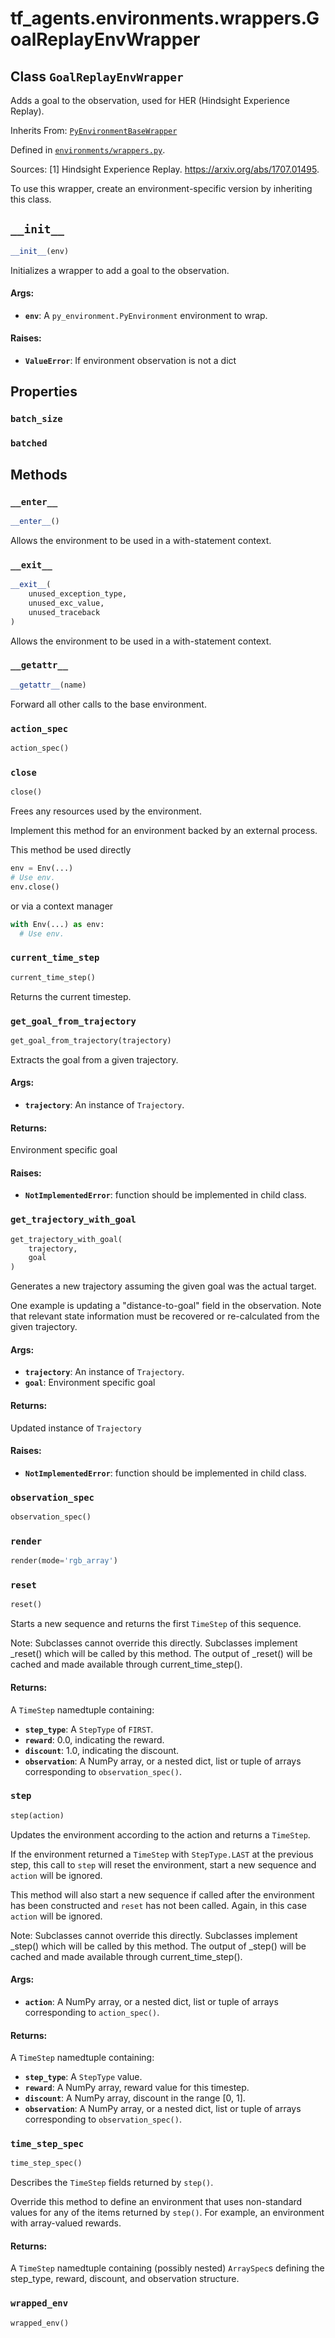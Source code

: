 <div itemscope itemtype="http://developers.google.com/ReferenceObject">
<meta itemprop="name" content="tf_agents.environments.wrappers.GoalReplayEnvWrapper" />
<meta itemprop="path" content="Stable" />
<meta itemprop="property" content="batch_size"/>
<meta itemprop="property" content="batched"/>
<meta itemprop="property" content="__enter__"/>
<meta itemprop="property" content="__exit__"/>
<meta itemprop="property" content="__getattr__"/>
<meta itemprop="property" content="__init__"/>
<meta itemprop="property" content="action_spec"/>
<meta itemprop="property" content="close"/>
<meta itemprop="property" content="current_time_step"/>
<meta itemprop="property" content="get_goal_from_trajectory"/>
<meta itemprop="property" content="get_trajectory_with_goal"/>
<meta itemprop="property" content="observation_spec"/>
<meta itemprop="property" content="render"/>
<meta itemprop="property" content="reset"/>
<meta itemprop="property" content="step"/>
<meta itemprop="property" content="time_step_spec"/>
<meta itemprop="property" content="wrapped_env"/>
</div>

# tf_agents.environments.wrappers.GoalReplayEnvWrapper

## Class `GoalReplayEnvWrapper`

Adds a goal to the observation, used for HER (Hindsight Experience Replay).

Inherits From: [`PyEnvironmentBaseWrapper`](../../../tf_agents/environments/wrappers/PyEnvironmentBaseWrapper.md)



Defined in [`environments/wrappers.py`](https://github.com/tensorflow/agents/tree/master/tf_agents/environments/wrappers.py).

<!-- Placeholder for "Used in" -->

Sources:
  [1] Hindsight Experience Replay. https://arxiv.org/abs/1707.01495.

To use this wrapper, create an environment-specific version by inheriting this
class.

<h2 id="__init__"><code>__init__</code></h2>

``` python
__init__(env)
```

Initializes a wrapper to add a goal to the observation.

#### Args:

* <b>`env`</b>: A `py_environment.PyEnvironment` environment to wrap.


#### Raises:

* <b>`ValueError`</b>: If environment observation is not a dict



## Properties

<h3 id="batch_size"><code>batch_size</code></h3>



<h3 id="batched"><code>batched</code></h3>





## Methods

<h3 id="__enter__"><code>__enter__</code></h3>

``` python
__enter__()
```

Allows the environment to be used in a with-statement context.

<h3 id="__exit__"><code>__exit__</code></h3>

``` python
__exit__(
    unused_exception_type,
    unused_exc_value,
    unused_traceback
)
```

Allows the environment to be used in a with-statement context.

<h3 id="__getattr__"><code>__getattr__</code></h3>

``` python
__getattr__(name)
```

Forward all other calls to the base environment.

<h3 id="action_spec"><code>action_spec</code></h3>

``` python
action_spec()
```



<h3 id="close"><code>close</code></h3>

``` python
close()
```

Frees any resources used by the environment.

Implement this method for an environment backed by an external process.

This method be used directly

```python
env = Env(...)
# Use env.
env.close()
```

or via a context manager

```python
with Env(...) as env:
  # Use env.
```

<h3 id="current_time_step"><code>current_time_step</code></h3>

``` python
current_time_step()
```

Returns the current timestep.

<h3 id="get_goal_from_trajectory"><code>get_goal_from_trajectory</code></h3>

``` python
get_goal_from_trajectory(trajectory)
```

Extracts the goal from a given trajectory.

#### Args:

* <b>`trajectory`</b>: An instance of `Trajectory`.


#### Returns:

Environment specific goal


#### Raises:

* <b>`NotImplementedError`</b>: function should be implemented in child class.

<h3 id="get_trajectory_with_goal"><code>get_trajectory_with_goal</code></h3>

``` python
get_trajectory_with_goal(
    trajectory,
    goal
)
```

Generates a new trajectory assuming the given goal was the actual target.

One example is updating a "distance-to-goal" field in the observation. Note
that relevant state information must be recovered or re-calculated from the
given trajectory.

#### Args:

* <b>`trajectory`</b>: An instance of `Trajectory`.
* <b>`goal`</b>: Environment specific goal


#### Returns:

Updated instance of `Trajectory`


#### Raises:

* <b>`NotImplementedError`</b>: function should be implemented in child class.

<h3 id="observation_spec"><code>observation_spec</code></h3>

``` python
observation_spec()
```



<h3 id="render"><code>render</code></h3>

``` python
render(mode='rgb_array')
```



<h3 id="reset"><code>reset</code></h3>

``` python
reset()
```

Starts a new sequence and returns the first `TimeStep` of this sequence.

Note: Subclasses cannot override this directly. Subclasses implement
_reset() which will be called by this method. The output of _reset() will
be cached and made available through current_time_step().

#### Returns:

A `TimeStep` namedtuple containing:
* <b>`step_type`</b>: A `StepType` of `FIRST`.
* <b>`reward`</b>: 0.0, indicating the reward.
* <b>`discount`</b>: 1.0, indicating the discount.
* <b>`observation`</b>: A NumPy array, or a nested dict, list or tuple of arrays
      corresponding to `observation_spec()`.

<h3 id="step"><code>step</code></h3>

``` python
step(action)
```

Updates the environment according to the action and returns a `TimeStep`.

If the environment returned a `TimeStep` with `StepType.LAST` at the
previous step, this call to `step` will reset the environment,
start a new sequence and `action` will be ignored.

This method will also start a new sequence if called after the environment
has been constructed and `reset` has not been called. Again, in this case
`action` will be ignored.

Note: Subclasses cannot override this directly. Subclasses implement
_step() which will be called by this method. The output of _step() will be
cached and made available through current_time_step().

#### Args:

* <b>`action`</b>: A NumPy array, or a nested dict, list or tuple of arrays
    corresponding to `action_spec()`.


#### Returns:

A `TimeStep` namedtuple containing:
* <b>`step_type`</b>: A `StepType` value.
* <b>`reward`</b>: A NumPy array, reward value for this timestep.
* <b>`discount`</b>: A NumPy array, discount in the range [0, 1].
* <b>`observation`</b>: A NumPy array, or a nested dict, list or tuple of arrays
      corresponding to `observation_spec()`.

<h3 id="time_step_spec"><code>time_step_spec</code></h3>

``` python
time_step_spec()
```

Describes the `TimeStep` fields returned by `step()`.

Override this method to define an environment that uses non-standard values
for any of the items returned by `step()`. For example, an environment with
array-valued rewards.

#### Returns:

A `TimeStep` namedtuple containing (possibly nested) `ArraySpec`s defining
the step_type, reward, discount, and observation structure.

<h3 id="wrapped_env"><code>wrapped_env</code></h3>

``` python
wrapped_env()
```





